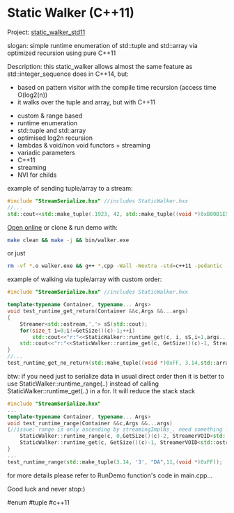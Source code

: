 # Static Walker (C++11)

Project: [static_walker_std11][Open online]

slogan: simple runtime enumeration of std::tuple and std::array via optimized recursion using pure C++11

Description:
this static_walker allows almost the same feature as std::integer_sequence does in C++14, but:
 - based on pattern visitor with the compile time recursion (access time O(log2(n))
 - it walks over the tuple and array, but with C++11

* custom & range based
* runtime enumeration
* std::tuple and std::array
* optimised log2n recursion
* lambdas & void/non void functors + streaming
* variadic parameters
* C++11
* streaming
* NVI for childs

example of sending tuple/array to a stream:  
```cpp
#include "StreamSerialize.hxx" //includes StaticWalker.hxx
//...
std::cout<<std::make_tuple(.1923, 42, std::make_tuple((void *)0xB00B1E5,'|', 3.14, -4, std::array<char, 3>{'a','b','c'}), "cba")<<'\n';
```  

[Open online] or clone & run demo with:

```bash
make clean && make -j && bin/walker.exe
```  
or just
```bash
rm -vf *.o walker.exe && g++ *.cpp -Wall -Wextra -std=c++11 -pedantic -o walker.exe && ./walker.exe
```

example of walking via tuple/array with custom order:  
```cpp
#include "StreamSerialize.hxx" //includes StaticWalker.hxx

template<typename Container, typename... Args>
void test_runtime_get_return(Container &&c,Args &&...args)
{
    Streamer<std::ostream,','> sS(std::cout);                              //you can define your own callback
    for(size_t i=0;i!=GetSize()(c)-1;++i)                                  //define any order you want
        std::cout<<"r:"<<StaticWalker::runtime_get(c, i, sS,i+1,args...);  //<--KEY POINT OF EXAMPLE: invoke the callback
    std::cout<<"r:"<<StaticWalker::runtime_get(c, GetSize()(c)-1, Streamer<std::ostream>(std::cout),GetSize()(c),args...);
}
//...
test_runtime_get_no_return(std::make_tuple((void *)0xFF, 3.14,std::array<char, 3>{ 'x','y','z' }, 8, 'x'),' ');
```

btw: if you need just to serialize data in usual direct order then it is better to use StaticWalker::runtime_range(..) instead of calling StaticWalker::runtime_get(..) in a for. It will reduce the stack stack
```cpp
#include "StreamSerialize.hxx"
...
template<typename Container, typename... Args>
void test_runtime_range(Container &&c,Args &&...args)
{//issue: range is only ascending by streamingImplNs_. need something like iterable diapason
    StaticWalker::runtime_range(c, 0,GetSize()(c)-2, StreamerVOID<std::ostream,','>(std::cout),args...);
    StaticWalker::runtime_get(c, GetSize()(c)-1, StreamerVOID<std::ostream>(std::cout),GetSize()(c),args...);
}
...
test_runtime_range(std::make_tuple(3.14, '3', "DA",11,(void *)0xFF));
```

for more details please refer to RunDemo function's code in main.cpp...

Good luck and never stop:)

[Open online]: https://wandbox.org/permlink/QDKQv2EK8Y1OiIxm

#enum #tuple #c++11
